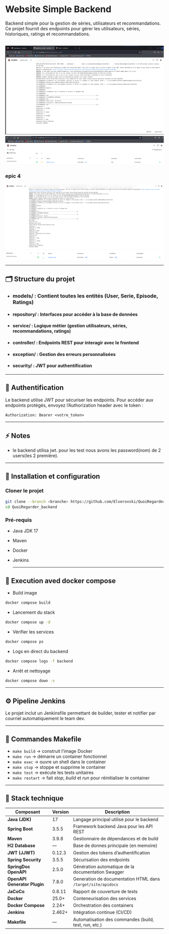 # Website Simple Backend

Backend simple pour la gestion de séries, utilisateurs et recommandations.  
Ce projet fournit des endpoints pour gérer les utilisateurs, séries, historiques, ratings et recommandations.

![Backend Overview](img.png)  
![Endpoints Overview](img_1.png)
---
### epic 4
![img_3.png](./images/img_3.png)
![img_2.png](./images/img_2.png)

---
## 🗂️ Structure du projet
 - ### models/ : Contient toutes les entités (User, Serie, Episode, Ratings)
 - #### repository/ : Interfaces pour accéder à la base de données
 - #### service/ : Logique métier (gestion utilisateurs, séries, recommandations, ratings)
 - #### controller/ : Endpoints REST pour interagir avec le frontend
 - #### exception/ : Gestion des erreurs personnalisées
 - #### security/ : JWT pour authentification

---

## 🔑 Authentification
Le backend utilise JWT pour sécuriser les endpoints.
Pour accéder aux endpoints protégés, envoyez l’Authorization header avec le token :

    Authorization: Bearer <votre_token>
---

## ⚡ Notes
 -  le backend utilisa jwt. pour les test nous avons les password(nom) de 2 users(les 2 première).

---


## 🚀 Installation et configuration

### Cloner le projet
```bash
git clone --branch <branche> https://github.com/Elverovski/QuoiRegarder_backend.git
cd QuoiRegarder_backend
```

### Pré-requis

- Java JDK 17
- Maven 
- Docker 
- Jenkins

  ---

## 🐳 Execution aved docker compose
- Build image
```bash
docker compose build
```

- Lancement du stack
```bash
docker compose up -d
```

- Vérifier les services
```bash
docker compose ps
```

- Logs en direct du backend
```bash
docker compose logs -f backend
```

- Arrêt et nettoyage
```bash
docker compose down -v
```

---

## ⚙️ Pipeline Jenkins
Le projet inclut un Jenkinsfile permettant de builder, tester et notifier par courriel automatiquement le team dev.

---

## 🧰 Commandes Makefile

- `make build` → construit l’image Docker  
- `make run` → démarre un container fonctionnel  
- `make exec` → ouvre un shell dans le container  
- `make stop` → stoppe et supprime le container  
- `make test` → exécute les tests unitaires  
- `make restart` → fait *stop*, *build* et *run* pour réinitialiser le container

---


## 🧱 Stack technique

| Composant | Version | Description |
|------------|----------|-------------|
| **Java (JDK)** | 17 | Langage principal utilisé pour le backend |
| **Spring Boot** | 3.5.5 | Framework backend Java pour les API REST |
| **Maven** | 3.9.8 | Gestionnaire de dépendances et de build |
| **H2 Database** | — | Base de donnes principale (en memoire) |
| **JWT (JJWT)** | 0.12.3 | Gestion des tokens d’authentification |
| **Spring Security** | 3.5.5 | Sécurisation des endpoints |
| **SpringDoc OpenAPI** | 2.5.0 | Génération automatique de la documentation Swagger |
| **OpenAPI Generator Plugin** | 7.8.0 | Generation de documentation HTML dans `/target/site/apidocs` |
| **JaCoCo** | 0.8.11 | Rapport de couverture de tests |
| **Docker** | 25.0+ | Conteneurisation des services |
| **Docker Compose** | 2.24+ | Orchestration des containers |
| **Jenkins** | 2.462+ | Intégration continue (CI/CD) |
| **Makefile** | — | Automatisation des commandes (build, test, run, etc.) |



